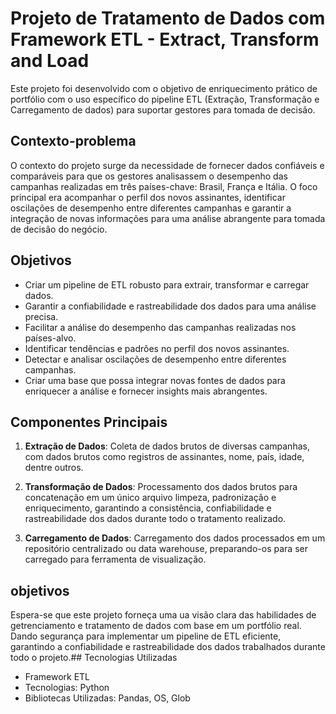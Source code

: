 # Projeto de Tratamento de Dados com Framework ETL - Extract, Transform and Load

Este projeto foi desenvolvido com o objetivo de enriquecimento prático de portfólio com o uso específico do pipeline ETL (Extração, Transformação e Carregamento de dados) para suportar gestores para tomada de decisão.

## Contexto-problema

O contexto do projeto surge da necessidade de fornecer dados confiáveis e comparáveis para que os gestores analisassem o desempenho das campanhas realizadas em três países-chave: Brasil, França e Itália. O foco principal era acompanhar o perfil dos novos assinantes, identificar oscilações de desempenho entre diferentes campanhas e garantir a integração de novas informações para uma análise abrangente para tomada de decisão do negócio.

## Objetivos

- Criar um pipeline de ETL robusto para extrair, transformar e carregar dados.
- Garantir a confiabilidade e rastreabilidade dos dados para uma análise precisa.
- Facilitar a análise do desempenho das campanhas realizadas nos países-alvo.
- Identificar tendências e padrões no perfil dos novos assinantes.
- Detectar e analisar oscilações de desempenho entre diferentes campanhas.
- Criar uma base que possa integrar novas fontes de dados para enriquecer a análise e fornecer insights mais abrangentes.

## Componentes Principais

1. **Extração de Dados**: Coleta de dados brutos de diversas campanhas, com dados brutos como registros de assinantes, nome, país, idade, dentre outros.

2. **Transformação de Dados**: Processamento dos dados brutos para concatenação em um único arquivo limpeza, padronização e enriquecimento, garantindo a consistência, confiabilidade e rastreabilidade dos dados durante todo o tratamento realizado.

3. **Carregamento de Dados**: Carregamento dos dados processados em um repositório centralizado ou data warehouse, preparando-os para ser carregado para ferramenta de visualização.

## objetivos

Espera-se que este projeto forneça uma ua visão clara das habilidades de getrenciamento e tratamento de dados com base em um portfólio real. Dando segurança para implementar um pipeline de ETL eficiente, garantindo a confiabilidade e rastreabilidade dos dados trabalhados durante todo o projeto.## Tecnologias Utilizadas

- Framework ETL
- Tecnologias: Python
- Bibliotecas Utilizadas: Pandas, OS, Glob
